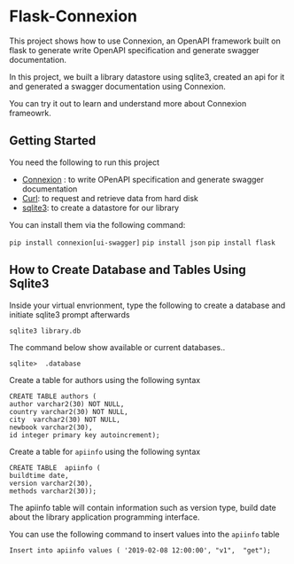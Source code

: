 # Flask-Connexion

This project shows how to use Connexion, an OpenAPI framework built on flask to generate write OpenAPI specification and 
generate swagger documentation.  

In this project, we built a library datastore using sqlite3, created an api for it and generated a swagger documentation using 
Connexion.

You can try it out to learn and understand more about Connexion frameowrk.

## Getting Started 

You need the following to run this project

- [Connexion](https://connexion.readthedocs.io/en/latest/) :  to write OPenAPI specification and generate swagger documentation
- [Curl](https://curl.haxx.se/):  to request and retrieve data from hard disk
- [sqlite3](https://www.sqlite.org/index.html): to create a datastore for our library

You can install them via the following command:  

`pip install connexion[ui-swagger]`
`pip install json`
`pip install flask`

## How to Create Database and Tables Using Sqlite3    

Inside your virtual envrionment, type the following to create a database and initiate sqlite3 prompt afterwards

`sqlite3 library.db`               

The command below show available or current databases..

`sqlite>  .database` 

Create a table for authors using the following syntax

```
CREATE TABLE authors ( 
author varchar2(30) NOT NULL,
country varchar2(30) NOT NULL,
city  varchar2(30) NOT NULL,
newbook varchar2(30),
id integer primary key autoincrement);
```

Create a table for `apiinfo` using the following syntax  

```
CREATE TABLE  apiinfo (
buildtime date, 
version varchar2(30),
methods varchar2(30));
```
The apiinfo table will contain information such as version type, build date about the library application programming interface.

You can use the following command to insert values into the `apiinfo` table

```
Insert into apiinfo values ( '2019-02-08 12:00:00', "v1",  "get");
```
